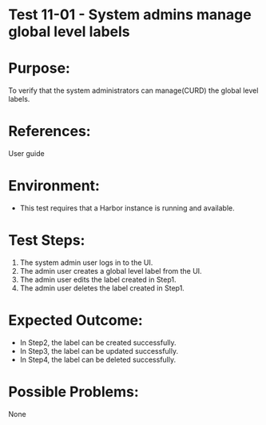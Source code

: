 Test 11-01 - System admins manage global level labels
=======

# Purpose:

To verify that the system administrators can manage(CURD) the global level labels.

# References:
User guide

# Environment:
* This test requires that a Harbor instance is running and available.

# Test Steps:

1. The system admin user logs in to the UI.
2. The admin user creates a global level label from the UI.
3. The admin user edits the label created in Step1.
4. The admin user deletes the label created in Step1.

# Expected Outcome:

* In Step2, the label can be created successfully.  
* In Step3, the label can be updated successfully.
* In Step4, the label can be deleted successfully.

# Possible Problems:
None